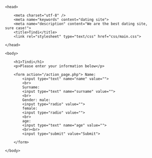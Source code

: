 <!doctype html>
<html>
    
    <head>
        
        <meta charset="utf-8" />
        <meta name="keywords" content="dating site">
        <meta name="description" content="We are the best dating site, sure case!">
        <title>Tindi</title>
        <link rel="stylesheet" type="text/css" href="css/main.css">
        
    </head>
    
    <body>
        
        <h1>Tindi</h1>
        <p>Please enter your information below</p>
        
        <form action="/action_page.php"> Name:
            <input type="text" name="name" value="">
            <br>
            Surname:
            <input type="text" name="surname" value="">
            <br>
            Gender: male:
            <input type="radio" value="">
            female:
            <input type="radio" value="">
            <br>
            age:
            <input type="text" name="age" value="">
            <br><br>
            <input type="submit" value="Submit">
        
        </form>
    
    </body>


</html>
